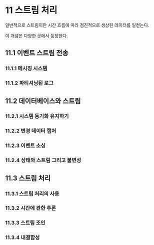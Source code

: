 # 11 스트림 처리

일반적으로 스트림이란 시간 흐름에 따라 점진적으로 생상된 데이터를 일컫는다.

이 개념은 다양한 곳에서 등장한다.

## 11.1 이벤트 스트림 전송

### 11.1.1 메시징 시스템

### 11.1.2 파티셔닝된 로그

## 11.2 데이터베이스와 스트림

### 11.2.1 시스템 동기화 유지하기

### 11.2.2 변경 데이터 캡처

### 11.2.3 이벤트 소싱

### 11.2.4 상태와 스트림 그리고 불변성

## 11.3 스트림 처리

### 11.3.1 스트림 처리의 사용

### 11.3.2 시간에 관한 추론

### 11.3.3 스트림 조인

### 11.3.4 내결함성
